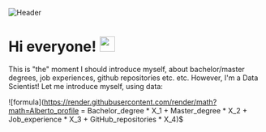![Header](https://pbs.twimg.com/media/CqaI7iEWcAAimn6.jpg)

# Hi everyone! <img src="https://raw.githubusercontent.com/MartinHeinz/MartinHeinz/master/wave.gif" width="30px">
This is "the" moment I should introduce myself, about bachelor/master degrees, job experiences, github repositories etc. etc. However, I'm a Data Scientist! Let me introduce myself, using data:

![formula](https://render.githubusercontent.com/render/math?math=Alberto_profile = Bachelor_degree * X_1 + Master_degree * X_2 + Job_experience * X_3 + GitHub_repositories * X_4)$
